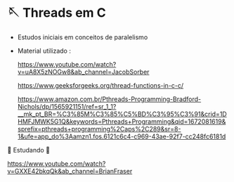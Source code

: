 # :sewing_needle: Threads em C 	      

* Estudos iniciais em conceitos de paralelismo

* Material utilizado :

  https://www.youtube.com/watch?v=uA8X5zNOGw8&ab_channel=JacobSorber
  
  https://www.geeksforgeeks.org/thread-functions-in-c-c/
  
  https://www.amazon.com.br/Pthreads-Programming-Bradford-Nichols/dp/1565921151/ref=sr_1_1?__mk_pt_BR=%C3%85M%C3%85%C5%BD%C3%95%C3%91&crid=1DHMFJMWK5G1Q&keywords=Pthreads+Programming&qid=1672081619&sprefix=pthreads+programming%2Caps%2C289&sr=8-1&ufe=app_do%3Aamzn1.fos.6121c6c4-c969-43ae-92f7-cc248fc6181d


:construction: Estudando :construction:

  https://www.youtube.com/watch?v=GXXE42bkqQk&ab_channel=BrianFraser
